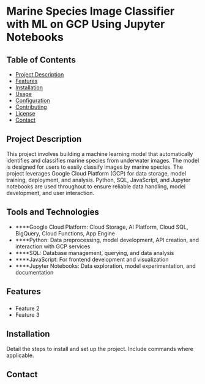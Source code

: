 # Marine Species Image Classifier with ML on GCP Using Jupyter Notebooks

## Table of Contents
- [Project Description](#projectdescription)
- [Features](#features)
- [Installation](#installation)
- [Usage](#usage)
- [Configuration](#configuration)
- [Contributing](#contributing)
- [License](#license)
- [Contact](#contact)

## Project Description
This project involves building a machine learning model that automatically identifies and classifies marine species from underwater images. The model is designed for users to easily classify images by marine species. The project leverages Google Cloud Platform (GCP) for data storage, model training, deployment, and analysis. Python, SQL, JavaScript, and Jupyter notebooks are used throughout to ensure reliable data handling, model development, and user interaction.

## Tools and Technologies
- ****Google Cloud Platform:
  Cloud Storage, AI Platform, Cloud SQL, BigQuery, Cloud Functions, App Engine
- ****Python:
  Data preprocessing, model development, API creation, and interaction with GCP services
- ****SQL:
  Database management, querying, and data analysis
- ****JavaScript:
  For frontend development and visualization
- ****Jupyter Notebooks:
  Data exploration, model experimentation, and documentation
  
## Features
### 
- Feature 2
- Feature 3

## Installation
Detail the steps to install and set up the project. Include commands where applicable.

## Contact
